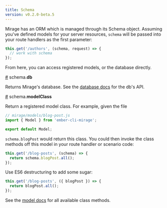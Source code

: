```yaml
---
title: Schema
version: v0.2.0-beta.5
---
```


Mirage has an ORM which is managed through its Schema object. Assuming you've defined models for your server resources, `schema` will be passed into your route handlers as the first parameter:

```js
this.get('/authors', (schema, request) => {
  // work with schema
});
```

From here, you can access registered models, or the database directly.

<a name="database" href="#database">#</a> schema.<b>db</b>

Returns Mirage's database. See the [database docs](../database) for the db's API.

<a name="modelClass" href="#modelClass">#</a> schema.<b>modelClass</b>

Return a registered model class. For example, given the file

```js
// mirage/models/blog-post.js
import { Model } from 'ember-cli-mirage';

export default Model;
```

`schema.blogPost` would return this class. You could then invoke the class methods off this model in your route handler or scenario code:

```js
this.get('/blog-posts', (schema) => {
  return schema.blogPost.all();
});
```

Use ES6 destructuring to add some sugar:

```js
this.get('/blog-posts', ({ blogPost }) => {
  return blogPost.all();
});
```

See the [model docs](../models) for all available class methods.
